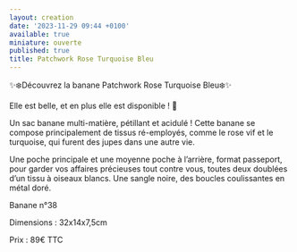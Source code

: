 ```yaml
---
layout: creation
date: '2023-11-29 09:44 +0100'
available: true
miniature: ouverte
published: true
title: Patchwork Rose Turquoise Bleu
---
```


✨❄️Découvrez la banane Patchwork Rose Turquoise Bleu❄️✨

Elle est belle, et en plus elle est disponible ! 🥳

Un sac banane multi-matière, pétillant et acidulé ! 
Cette banane se compose principalement de tissus ré-employés, comme le rose vif et le turquoise, qui furent des jupes dans une autre vie. 

Une poche principale et une moyenne poche à l’arrière, format passeport, pour garder vos affaires précieuses tout contre vous, toutes deux doublées d’un tissu à oiseaux blancs.
Une sangle noire, des boucles coulissantes en métal doré.

Banane n°38 

Dimensions : 32x14x7,5cm

Prix : 89€ TTC
